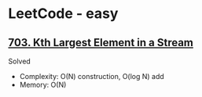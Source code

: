 # LeetCode - easy

## [703. Kth Largest Element in a Stream](https://leetcode.com/problems/kth-largest-element-in-a-stream)

Solved

* Complexity: O(N) construction, O(log N) add
* Memory: O(N)
